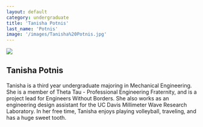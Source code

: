 ```yaml
---
layout: default
category: undergraduate
title: 'Tanisha Potnis'
last_name: 'Potnis'
image: '/images/Tanisha%20Potnis.jpg'
---
```


<img src="{{ page.image }}">

<h2 class="team-title">Tanisha Potnis</h2>
<h4 class="team-position"></h4>
<p>Tanisha is a third year undergraduate majoring in Mechanical Engineering. She is a member of Theta Tau - Professional Engineering Fraternity, and is a project lead for Engineers Without Borders. She also works as an engineering design assistant for the UC Davis Millimeter Wave Research Laboratory. In her free time, Tanisha enjoys playing volleyball, traveling, and has a huge sweet tooth.</p>
<ul class="team-member-other-info"></ul>
